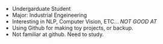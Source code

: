 - Undergarduate Student
- Major: Industrial Engeineering
- Interesting in NLP, Computer Vision, ETC... *NOT GOOD AT*
- Using Github for making toy projects, or backup.
- Not familiar at github. Need to study.

<!---
JuicyJeong/JuicyJeong is a ✨ special ✨ repository because its `README.md` (this file) appears on your GitHub profile.
You can click the Preview link to take a look at your changes.
--->



